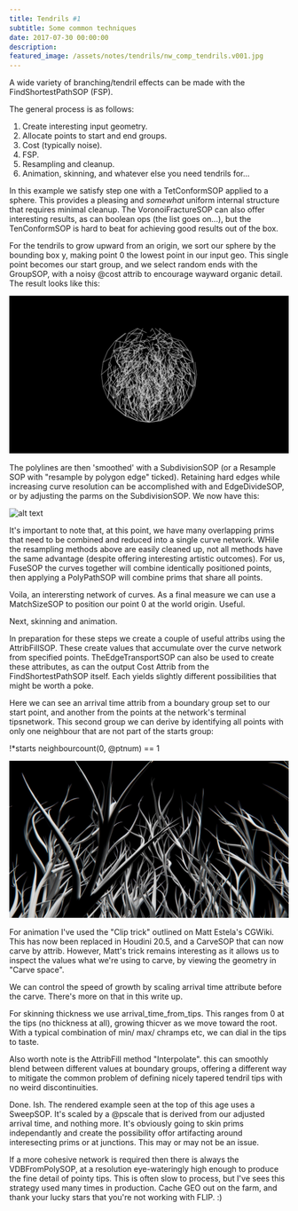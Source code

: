 ```yaml
---
title: Tendrils #1
subtitle: Some common techniques
date: 2017-07-30 00:00:00
description:
featured_image: /assets/notes/tendrils/nw_comp_tendrils.v001.jpg
---
```


A wide variety of branching/tendril effects can be made with the FindShortestPathSOP (FSP).

The general process is as follows:

1. Create interesting input geometry.
2. Allocate points to start and end groups.
3. Cost (typically noise).
4. FSP.
5. Resampling and cleanup.
7. Animation, skinning, and whatever else you need tendrils for...

In this example we satisfy step one with a TetConformSOP applied to a sphere. This provides a pleasing and *somewhat* uniform internal structure that requires minimal cleanup. The VoronoiFractureSOP can also offer interesting results, as can boolean ops (the list goes on...), but the TenConformSOP is hard to beat for achieving good results out of the box.

For the tendrils to grow upward from an origin, we sort our sphere by the bounding box y, making point 0 the lowest point in our input geo. This single point becomes our start group, and we select random ends with the GroupSOP, with a noisy @cost attrib to encourage wayward organic detail. The result looks like this:

![alt text](assets/notes/tendrils/tendril_hard.jpg)

The polylines are then 'smoothed' with a SubdivisionSOP (or a Resample SOP with "resample by polygon edge" ticked). Retaining hard edges while increasing curve resolution can be accomplished with and EdgeDivideSOP, or by adjusting the parms on the SubdivisionSOP. We now have this:

![alt text](assets/notes/tendrils/tendril_smooth.jpg)

It's important to note that, at this point, we have many overlapping prims that need to be combined and reduced into a single curve network. WHile the resampling methods above are easily cleaned up, not all methods have the same advantage (despite offering interesting artistic outcomes). For us, FuseSOP the curves together will combine identically positioned points, then applying a PolyPathSOP will combine prims that share all points. 

Voila, an interersting network of curves. As a final measure we can use a MatchSizeSOP to position our point 0 at the world origin. Useful.

Next, skinning and animation.

In preparation for these steps we create a couple of useful attribs using the AttribFillSOP. These create values that accumulate over the curve network from specified points. TheEdgeTransportSOP can also be used to create these attributes, as can the output Cost Attrib from the FindShortestPathSOP itself. Each yields slightly different possibilities that might be worth a poke. 

Here we can see an arrival time attrib from a boundary group set to our start point, and another from the points at the network's terminal tipsnetwork. This second group we can derive by identifying all points with only one neighbour that are not part of the starts group:

!*starts
neighbourcount(0, @ptnum) == 1


![alt text](assets/notes/tendrils/nw_comp_tendrils.v001.jpg)

For animation I've used the "Clip trick" outlined on Matt Estela's CGWiki. This has now been replaced in Houdini 20.5, and a CarveSOP that can now carve by attrib. However, Matt's trick remains interesting as it allows us to inspect the values what we're using to carve, by viewing the geometry in "Carve space".

We can control the speed of growth by scaling arrival time attribute before the carve. There's more on that in this write up.

For skinning thickness we use arrival_time_from_tips. This ranges from 0 at the tips (no thickness at all), growing thicver as we move toward the root. With a typical combination of min/ max/ chramps etc, we can dial in the tips to taste.

Also worth note is the AttribFill method "Interpolate". this can smoothly blend between different values at boundary groups, offering a different way to mitigate the common problem of defining nicely tapered tendril tips with no weird discontinuities.

Done. Ish. The rendered example seen at the top of this age uses a SweepSOP. It's scaled by a @pscale that is derived from our adjusted arrival time, and nothing more. It's obviously going to skin prims independantly and create the possibility offor artifacting around interesecting prims or at junctions. This may or may not be an issue.

If a more cohesive network is required then there is always the VDBFromPolySOP, at a resolution eye-wateringly high enough to produce the fine detail of pointy tips. This is often slow to process, but I've sees this strategy used many times in production. Cache GEO out on the farm, and thank your lucky stars that you're not working with FLIP. :)


